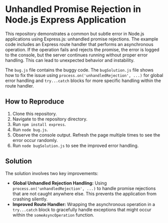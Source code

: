 # Unhandled Promise Rejection in Node.js Express Application

This repository demonstrates a common but subtle error in Node.js applications using Express.js: unhandled promise rejections.  The example code includes an Express route handler that performs an asynchronous operation. If the operation fails and rejects the promise, the error is logged to the console, but the server continues running without proper error handling.  This can lead to unexpected behavior and instability.

The `bug.js` file contains the buggy code.  The `bugSolution.js` file shows how to fix the issue using `process.on('unhandledRejection', ...)` for global error handling and `try...catch` blocks for more specific handling within the route handler.

## How to Reproduce

1. Clone this repository.
2. Navigate to the repository directory.
3. Run `npm install express`.
4. Run `node bug.js`.
5. Observe the console output.  Refresh the page multiple times to see the error occur randomly.
6. Run `node bugSolution.js` to see the improved error handling.

## Solution

The solution involves two key improvements:

* **Global Unhandled Rejection Handling:**  Using `process.on('unhandledRejection', ...)` to handle promise rejections that are not caught anywhere else. This prevents the application from crashing silently. 
* **Improved Route Handler:** Wrapping the asynchronous operation in a `try...catch` block to gracefully handle exceptions that might occur within the `someAsyncOperation` function.